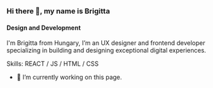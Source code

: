 ### Hi there 👋, my name is Brigitta
#### Design and Development


I'm Brigitta from Hungary, I’m an UX designer and frontend developer specializing in building and designing exceptional digital experiences.

Skills: REACT / JS / HTML / CSS 

- 🔭 I’m currently working on this page. 



